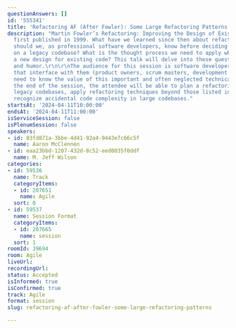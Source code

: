```yaml
---
questionAnswers: []
id: '555341'
title: 'Refactoring AF (After Fowler): Some Large Refactoring Patterns'
description: "Martin Fowler’s Refactoring: Improving the Design of Existing Code was
  first published in 1999. What have we learned since then about refactoring? What
  should we, as professional software developers, know before deciding to do a refactor
  on a legacy codebase? What is the thought process we need to apply when choosing
  a new design for existing code? This talk will delve into these questions with examples
  and humor.\r\n\r\nThe audience for this session is software developers and the people
  that interface with them (product owners, scrum masters, development managers) who
  need to know the value of this important and often neglected technical practice.\r\n\r\nAt
  the end of the session, the attendee will be able to plan a refactoring effort on
  legacy codebases, apply refactoring techniques beyond those listed in Fowler, and
  recognize accidental code complexity in large codebases."
startsAt: '2024-04-11T10:00:00'
endsAt: '2024-04-11T11:00:00'
isServiceSession: false
isPlenumSession: false
speakers:
- id: 83fd871a-3bbe-4d41-92a4-9443e7c66c5f
  name: Aaron McClennen
- id: eaa23bbd-1207-432d-8c52-eed0035f0ddf
  name: M. Jeff Wilson
categories:
- id: 59536
  name: Track
  categoryItems:
  - id: 207651
    name: Agile
  sort: 0
- id: 59537
  name: Session Format
  categoryItems:
  - id: 207665
    name: session
  sort: 1
roomId: 39694
room: Agile
liveUrl: 
recordingUrl: 
status: Accepted
isInformed: true
isConfirmed: true
track: Agile
format: session
slug: refactoring-af-after-fowler-some-large-refactoring-patterns

---
```

